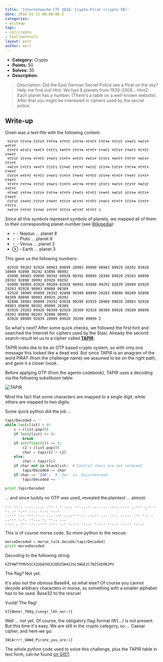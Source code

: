 ```yaml
---
title: 'Internetwache CTF 2016: Crypto-Pirat (crypto 50)'
date: 2016-02-21 00:00:00 Z
categories:
- writeup
tags:
- cat/crypto
- tool/pwntools
layout: post
author: verr
---
```


* **Category:** Crypto
* **Points:** 50
* **Solves:** 35
* **Description:**

> Description: Did the East German Secret Police see a Pirat on the sky? Help me find out! Hint: We had 9 planets from 1930–2006... Hint2: Each planet has a number. (There's a table on a well-known website). After that you might be interested in ciphers used by the secret police.

## Write-up

Given was a text-file with the following content:

```
 ♆♀♇♀♆ ♇♇♀♆⊕ ♇♀♇♀♆ ♇♆♇♆⊕ ♆♇♆♇♇ ♀♆♇♆⊕ ♆♇♆♇♆ ♇♆♇♆⊕ ♆♇♇♀♇ ♀♆⊕♇♀ ♆⊕♇♀♆ ⊕♆♇♆♇
 ♇♀♆♇♆ ⊕♇♀♇♀ ♆⊕♆♇♆ ♇♆♇♇♀ ♆⊕♆♇♆ ♇♆♇♆⊕ ♆♇♆♇♆ ♇♆⊕♇♀ ♆♇♇♀♆ ♇♆⊕♇♀ ♆♇♆♇♇ ♀♆⊕♆♇
 ♆♇♇♀♇ ♀♇♀♆⊕ ♆♇♆♇♇ ♀♆⊕♇♀ ♇♀♆♇♆ ⊕♆♇♇♀ ♆⊕♇♀♆ ♇♇♀♇♀ ♆⊕♆♇♆ ♇♆♇♆♇ ♆⊕♇♀♆ ♇♇♀♆♇
 ♆⊕♇♀♆ ♇♆♇♇♀ ♆⊕♆♇♆ ♇♇♀♇♀ ♇♀♆⊕♇ ♀♆♇♆♇ ♆⊕♇♀♇ ♀♇♀♆⊕ ♇♀♇♀♆ ♇♆♇♆⊕ ♆♇♆♇♆ ♇♆⊕♆♇
 ♇♀♇♀♆ ⊕♆♇♆♇ ♆♇♆♇♇ ♀♆⊕♇♀ ♇♀♆♇♆ ♇♆⊕♆♇ ♆♇♆♇♇ ♀♇♀♆⊕ ♆♇♆♇♆ ♇♆⊕♆♇ ♇♀♆♇♆ ♇♆⊕♆♇
 ♆♇♆♇♆ ♇♆♇♆⊕ ♆♇♇♀♇ ♀♆⊕♇♀ ♇♀♆♇♆ ⊕♆♇♆⊕ ♆♇♆♇♇ ♀♇♀♇♀ ♆⊕♇♀♆ ♇♇♀♆♇ ♆⊕♇♀♇ ♀♆♇♆♇
 ♆♇♆⊕♇ ♀♆♇♆⊕ ♇♀♇♀♆ ♇♆♇♆⊕ ♆♇♆♇♆ ♇♆⊕♇♀ ♆♇♆♇♇ ♀♆⊕♆♇ ♆⊕♇♀♇ ♀♇♀♆⊕ ♆♇♇♀♆ ♇♆⊕♆♇
 ♇♀♇♀♇ ♀♆⊕♆♇ ♇♀♇♀♆ ♇♆⊕♆♇ ♆♇♇♀♆ ⊕♇♀♆♇ ♆♇♆♇♇ ♀♆⊕♇♀ ♆♇♆♇♆ ♇♇♀♆⊕ ♇♀♆♇♆ ♇♆♇♇♀
 ♆⊕♇♀♆ ♇♆♇♆♇ ♇♀♆⊕♇ ♀♆♇♆♇ ♆♇♇♀♆ ⊕♇♀♆♇ ♆♇♆♇♇ ♀
```
Since all this symbols represent symbols of planets, we mapped all of them to their corresponding planet-number (see [Wikipedia](https://en.wikipedia.org/wiki/Planet#/media/File:Mercury_symbol.svg)):

* ♆ - Neptun ... planet 8
* ♇ - Pluto  ... planet 9
* ♀ - Venus   ... planet 2
* ⊕ - Earth ... planet 3

This gave us the following numbers:

```
 82928 99283 92928 98983 89899 28983 89898 98983 89929 28392 83928 38989 92898 39292 83898 98992
 83898 98983 89898 98392 89928 98392 89899 28389 89929 29283 89899 28392 92898 38992 83928 99292
 83898 98989 83928 99289 83928 98992 83898 99292 92839 28989 83929 29283 92928 98983 89898 98389
 92928 38989 89899 28392 92898 98389 89899 29283 89898 98389 92898 98389 89898 98983 89929 28392
 92898 38983 89899 29292 83928 99289 83929 28989 89839 28983 92928 98983 89898 98392 89899 28389
 83929 29283 89928 98389 92929 28389 92928 98389 89928 39289 89899 28392 89898 99283 92898 98992
 83928 98989 92839 28989 89928 39289 89899 2
```
So what's next? After some quick checks, we followed the first hint and searched the Internet for ciphers used by the Stasi. Already the second search-result let us to a cipher called [**TAPIR**](https://rgpsecurity.wordpress.com/2014/10/17/stasi-vernam-cipher-gernator-tapir/).

TAPIR looks like to be an OTP based crypto system, so with only one message this looked like a dead end. But since TAPIR is an anagram of the word PIRAT (from the challenge name) we assumed to be on the right path, and gave it a closer loook.

Before applying OTP (from the agents codebook), TAPIR uses a decoding via the following substituion table:

![TAPIR](/images/posts/2016-02-21-iwctf2016-crypto-pirat-tapir.jpg)

Mind the fact that some characters are mapped to a single digit, while others are mapped to two digits.

Some quick python did the job ...

```python
tapirDecoded = ''
while len(clist) > 0:
    c = clist.pop(0)
    if len(clist) <= 0:
        break
    if int(float(c)) >= 5:
        c2 = clist.pop(0)
        char = tapir[c + c2]
    else:
        char = tapir[c]
    if char not in blacklist:  # Control chars are not relevant
        tapirDecoded += char
    if char == 'ZwR':  # 'Zwr' is 'Zwischenraum'
        tapirDecoded += ' '

print tapirDecoded
```

... and since luckily no OTP was used, revealed the plaintext ... almost:

```
-.- --.. ..-. .... .-- - - ..-. -- ...- ... ... -.-. -..- ..--- ..- --. .- -.-- .... -.-. -..-
..--- -.. --- --.. ... .-- ....- --.. ...-- ... .-.. ..... .-- --. . ..--- -.-. --... -. --.. ...
-..- . --- .-. .--- .--. ..- -...- -...- -...- -...- -...- -...-
```

This is of course morse code. So more python to the rescue:

```python
morseDecoded = morse_talk.decode(tapirDecoded)
print morseDecoded
```

Decoding to the following string:

```
KZFHWTTFMVSSCX2UGAYHCX2DOZSW4Z3SL5WGE2C7NZSXEORJPU
```

The flag? Not yet.

It's also not the obvious Base64, so what else? Of course you cannot decode arbitrary characters in morse, so something with a smaller alphabet has to be used. Base32 to the rescue!

Vuolá! The flag!

```
VJ{Neee!_T00q_Cvengr_lbh_ner:)}
```
Well ... not yet. Of course, the obligatory flag-format *IW{...}* is not present. But this time it's easy. We are still in the crypto category, so ... Caesar cipher, and here we go:

```
IW{Arrr!_GWWd_Pirate_you_are:)}
```

The whole python code used to solve this challenge, plus the TAPIR table in text form, can be found [on GIST](https://gist.github.com/stefan2904/9e92cf559be94ded4f3d).
